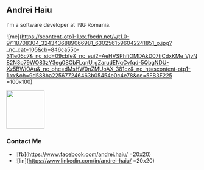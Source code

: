 ## Andrei Haiu

I'm a software developer at ING Romania.

![me](https://scontent-otp1-1.xx.fbcdn.net/v/t1.0-9/118708304_3243436889066981_6302561596042241851_o.jpg?_nc_cat=105&cb=846ca55b-311e05c7&_nc_sid=09cbfe&_nc_eui2=AeHVSPhfiOMDAkD07tjCdxKMe_VjvN82N3p79WO83zY3eg0SCbFLqnU_gZarudENqCvfqd-5QbgNDU-Xz5BWiOAu&_nc_ohc=dMsHW0nZMUoAX_381cz&_nc_ht=scontent-otp1-1.xx&oh=9d588ba225677246463b05454e0c4e78&oe=5FB3F225 =100x100)

<img src="https://scontent-otp1-1.xx.fbcdn.net/v/t1.0-9/118708304_3243436889066981_6302561596042241851_o.jpg?_nc_cat=105&cb=846ca55b-311e05c7&_nc_sid=09cbfe&_nc_eui2=AeHVSPhfiOMDAkD07tjCdxKMe_VjvN82N3p79WO83zY3eg0SCbFLqnU_gZarudENqCvfqd-5QbgNDU-Xz5BWiOAu&_nc_ohc=dMsHW0nZMUoAX_381cz&_nc_ht=scontent-otp1-1.xx&oh=9d588ba225677246463b05454e0c4e78&oe=5FB3F225" width=100px height=100px></img>

### Contact Me
- ![fb](https://www.facebook.com/andrei.haiu/ =20x20)
- ![lin](https://www.linkedin.com/in/andrei-haiu/ =20x20)
